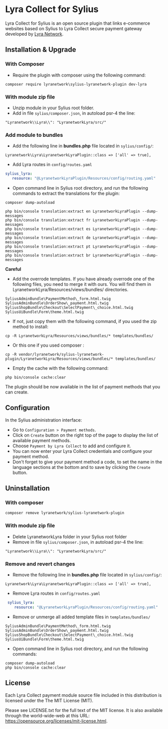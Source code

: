 # Lyra Collect for Sylius

Lyra Collect for Sylius is an open source plugin that links e-commerce websites based on Sylius to Lyra Collect secure payment gateway developed by [Lyra Network](https://www.lyra.com/).

## Installation & Upgrade

### With Composer
- Require the plugin with composer using the following command:

```
composer require lyranetwork\sylius-lyranetwork-plugin dev-lyra
```
### With module zip file
- Unzip module in your Sylius root folder.
- Add in file `sylius/composer.json`, in autoload psr-4 the line:

```
"Lyranetwork\\Lyra\\": "LyranetworkLyra/src/"
```

### Add module to bundles
- Add the following line in  __bundles.php__  file located in `sylius/config/`:

```
Lyranetwork\Lyra\LyranetworkLyraPlugin::class => ['all' => true],
```

- Add Lyra routes in `config/routes.yaml`

 ```yaml
 sylius_lyra:
    resource: "@LyranetworkLyraPlugin/Resources/config/routing.yaml"
 ```

- Open command line in Sylius root directory, and run the following commands to extract the translations for the plugin:

```
composer dump-autoload

php bin/console translation:extract en LyranetworkLyraPlugin --dump-messages
php bin/console translation:extract fr LyranetworkLyraPlugin --dump-messages
php bin/console translation:extract es LyranetworkLyraPlugin --dump-messages
php bin/console translation:extract de LyranetworkLyraPlugin --dump-messages
php bin/console translation:extract pt LyranetworkLyraPlugin --dump-messages
php bin/console translation:extract br LyranetworkLyraPlugin --dump-messages
```
**Careful**

- Add the overrode templates. If you have already overrode one of the following files, you need to merge it with ours. You will find them in LyranetworkLyra/Resources/views/bundles/ directories.

```
SyliusAdminBundle\PaymentMethod\_form.html.twig
SyliusAdminBundle\OrderShow\_payment.html.twig
SyliusShopBundle\Checkout\SelectPayment\_choice.html.twig
SyliusUiBundle\Form\theme.html.twig
```
- If not, just copy them with the following command, if you used the zip method to install:

```
cp -R LyranetworkLyra/Resources/views/bundles/* templates/bundles/
```
- Or this one if you used composer :

```
cp -R vendor/lyranetwork/sylius-lyranetwork-plugin/LyranetworkLyra/Resources/views/bundles/* templates/bundles/
```
- Empty the cache with the following command:

```
php bin/console cache:clear
```
The plugin should be now available in the list of payment methods that you can create.

## Configuration
In the Sylius administration interface:
- Go to `Configuration > Payment methods`.
- Click on `Create` button on the right top of the page to display the list of available payment methods.
- Choose `Payment by Lyra Collect` to add and configure it.
- You can now enter your Lyra Collect credentials and configure your payment method. 
- Don't forget to give your payment method a code, to set the name in the language sections at the bottom and to save by clicking the `Create` button.

## Uninstallation

### With composer
```
composer remove lyranetwork/sylius-lyranetwork-plugin
```

### With module zip file
- Delete LyranetworkLyra folder in your Sylius root folder
- Remove in file `sylius/composer.json`, in autoload psr-4 the line:

```
"Lyranetwork\\Lyra\\": "LyranetworkLyra/src/"
```

### Remove and revert changes
- Remove the following line in  __bundles.php__  file located in `sylius/config/`:

```
Lyranetwork\Lyra\LyranetworkLyraPlugin::class => ['all' => true],
```

- Remove Lyra routes in `config/routes.yaml`

```yaml
 sylius_lyra:
    resource: "@LyranetworkLyraPlugin/Resources/config/routing.yaml"
```

- Remove or unmerge all added template files in `templates/bundles/`

```
SyliusAdminBundle\PaymentMethod\_form.html.twig
SyliusAdminBundle\OrderShow\_payment.html.twig
SyliusShopBundle\Checkout\SelectPayment\_choice.html.twig
SyliusUiBundle\Form\theme.html.twig
```

- Open command line in Sylius root directory, and run the following commands:

```
composer dump-autoload
php bin/console cache:clear
```
## License

Each Lyra Collect payment module source file included in this distribution is licensed under the The MIT License (MIT).

Please see LICENSE.txt for the full text of the MIT license. It is also available through the world-wide-web at this URL: https://opensource.org/licenses/mit-license.html.